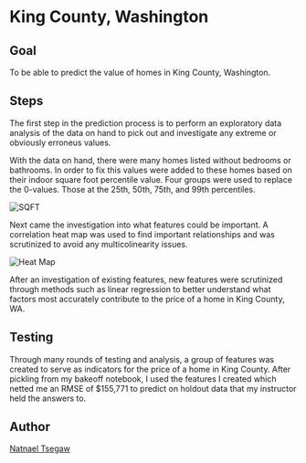# King County, Washington 

## Goal
To be able to predict the value of homes in King County, Washington.


## Steps

The first step in the prediction process is to perform an exploratory data analysis of the data on hand to pick out and investigate any extreme or obviously erroneus values. 

With the data on hand, there were many homes listed without bedrooms or bathrooms. In order to fix this values were added to these homes based on their indoor square foot percentile value. Four groups were used to replace the 0-values. Those at the 25th, 50th, 75th, and 99th percentiles. 

![SQFT](https://raw.githubusercontent.com/ntsegaw/kk-housing/master/images/Unknown-2.png)

Next came the investigation into what features could be important. A correlation heat map was used to find important relationships and was scrutinized to avoid any multicolinearity issues. 


![Heat Map](https://raw.githubusercontent.com/ntsegaw/kk-housing/master/images/Unknown-1.png)

After an investigation of existing features, new features were scrutinized through methods such as linear regression to better understand what factors most accurately contribute to the price of a home in King County, WA.  

## Testing

Through many rounds of testing and analysis, a group of features was created to serve as indicators for the price of a home in King County. After pickling from my bakeoff notebook, I used the features I created which netted me an RMSE of $155,771 to predict on holdout data that my instructor held the answers to. 

## Author
[Natnael Tsegaw](https://github.com/ntsegaw)